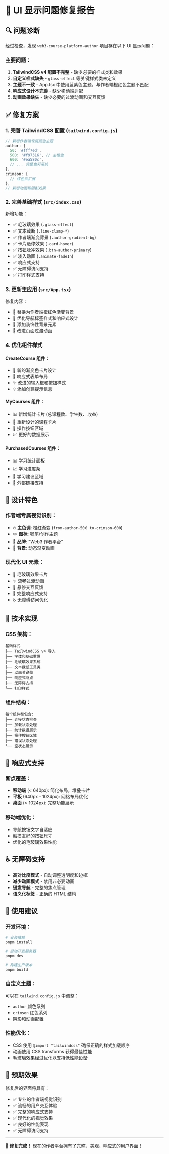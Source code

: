 # 🎨 UI 显示问题修复报告

## 🔍 问题诊断

经过检查，发现 `web3-course-platform-author` 项目存在以下 UI 显示问题：

### 主要问题：
1. **TailwindCSS v4 配置不完整** - 缺少必要的样式类和效果
2. **自定义样式缺失** - `glass-effect` 等关键样式类未定义
3. **主题不一致** - App.tsx 中使用蓝紫色主题，与作者端橙红色主题不匹配
4. **响应式设计不完善** - 缺少移动端适配
5. **动画效果缺失** - 缺少必要的过渡动画和交互反馈

## ✅ 修复方案

### 1. 完善 TailwindCSS 配置 (`tailwind.config.js`)

```javascript
// 新增作者端专属颜色主题
author: {
  50: '#fff7ed',
  500: '#f97316', // 主橙色
  600: '#ea580c',
  // ... 完整色彩系统
},
crimson: {
  // 红色系扩展
},
// 新增动画和阴影效果
```

### 2. 完善基础样式 (`src/index.css`)

新增功能：
- ✅ 毛玻璃效果 (`.glass-effect`)
- ✅ 文本截断 (`.line-clamp-*`)
- ✅ 作者端渐变背景 (`.author-gradient-bg`)
- ✅ 卡片悬停效果 (`.card-hover`)
- ✅ 按钮脉冲效果 (`.btn-author-primary`)
- ✅ 淡入动画 (`.animate-fadeIn`)
- ✅ 响应式支持
- ✅ 无障碍访问支持
- ✅ 打印样式支持

### 3. 更新主应用 (`src/App.tsx`)

修复内容：
- 🔄 替换为作者端橙红色渐变背景
- 🔄 优化导航标签样式和响应式设计
- 🔄 添加装饰性背景元素
- 🔄 改进页面过渡动画

### 4. 优化组件样式

#### CreateCourse 组件：
- 🎨 新的渐变色卡片设计
- 📱 响应式表单布局
- ✨ 改进的输入框和按钮样式
- 💡 添加创建提示信息

#### MyCourses 组件：
- 📊 新增统计卡片 (总课程数、学生数、收益)
- 🎨 重新设计的课程卡片
- 🔘 操作按钮区域
- 📈 更好的数据展示

#### PurchasedCourses 组件：
- 📊 学习统计面板
- 📈 学习进度条
- 🎯 学习建议区域
- 🔗 外部链接支持

## 🎨 设计特色

### 作者端专属视觉识别：
- 🔥 **主色调**: 橙红渐变 (`from-author-500 to-crimson-600`)
- ✏️ **图标**: 钢笔/创作主题
- 🎨 **品牌**: "Web3 作者平台"
- 🌈 **背景**: 动态渐变动画

### 现代化 UI 元素：
- 🫧 毛玻璃效果卡片
- ✨ 流畅过渡动画
- 🎯 悬停交互反馈
- 📱 完整响应式支持
- ♿ 无障碍访问优化

## 🔧 技术实现

### CSS 架构：
```
基础样式
├── TailwindCSS v4 导入
├── 字体和基础重置
├── 毛玻璃效果系统
├── 文本截断工具类
├── 动画关键帧
├── 响应式断点
├── 无障碍支持
└── 打印样式
```

### 组件结构：
```
每个组件都包含:
├── 连接状态检查
├── 加载状态处理
├── 统计数据展示
├── 操作按钮区域
├── 错误状态处理
└── 空状态展示
```

## 📱 响应式支持

### 断点覆盖：
- **移动端** (< 640px): 简化布局，堆叠卡片
- **平板** (640px - 1024px): 网格布局优化
- **桌面** (> 1024px): 完整功能展示

### 移动端优化：
- 导航按钮文字自适应
- 触摸友好的按钮尺寸
- 优化的毛玻璃效果性能

## ♿ 无障碍支持

- **高对比度模式** - 自动调整透明度和边框
- **减少动画模式** - 禁用非必要动画
- **键盘导航** - 完整的焦点管理
- **语义化标签** - 正确的 HTML 结构

## 🎯 使用建议

### 开发环境：
```bash
# 安装依赖
pnpm install

# 启动开发服务器
pnpm dev

# 构建生产版本
pnpm build
```

### 自定义主题：
可以在 `tailwind.config.js` 中调整：
- `author` 颜色系列
- `crimson` 红色系列
- 阴影和动画配置

### 性能优化：
- CSS 使用 `@import "tailwindcss"` 确保正确的样式加载顺序
- 动画使用 CSS transforms 获得最佳性能
- 毛玻璃效果经过优化以支持低性能设备

## 🚀 预期效果

修复后的界面将具有：
- ✅ 专业的作者端视觉识别
- ✅ 流畅的用户交互体验  
- ✅ 完整的响应式支持
- ✅ 现代化的视觉效果
- ✅ 良好的性能表现
- ✅ 无障碍访问支持

---

🎉 **修复完成！** 现在的作者平台拥有了完整、美观、响应式的用户界面！
